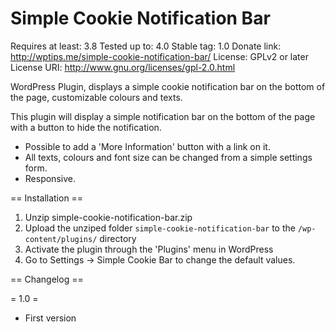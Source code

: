 Simple Cookie Notification Bar
========================================
Requires at least: 3.8
Tested up to: 4.0
Stable tag: 1.0
Donate link: http://wptips.me/simple-cookie-notification-bar/
License: GPLv2 or later
License URI: http://www.gnu.org/licenses/gpl-2.0.html

WordPress Plugin, displays a simple cookie notification bar on the bottom of the page, customizable colours and texts.

This plugin will display a simple notification bar on the bottom of the page with a button to hide the notification.

* Possible to add a 'More Information' button with a link on it. 
* All texts, colours and font size can be changed from a simple settings form.
* Responsive.

== Installation ==

1. Unzip simple-cookie-notification-bar.zip
2. Upload the unziped folder `simple-cookie-notification-bar` to the `/wp-content/plugins/` directory
3. Activate the plugin through the \'Plugins\' menu in WordPress
4. Go to Settings -> Simple Cookie Bar to change the default values.

== Changelog ==

= 1.0 =
* First version
